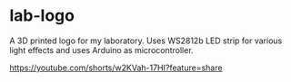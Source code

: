 # lab-logo

A 3D printed logo for my laboratory. Uses WS2812b LED strip for various light effects and uses Arduino as microcontroller.

https://youtube.com/shorts/w2KVah-17HI?feature=share
